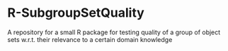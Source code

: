 # R-SubgroupSetQuality

A repository for a small R package for testing quality of a group of object sets w.r.t. their relevance to a certain domain knowledge
